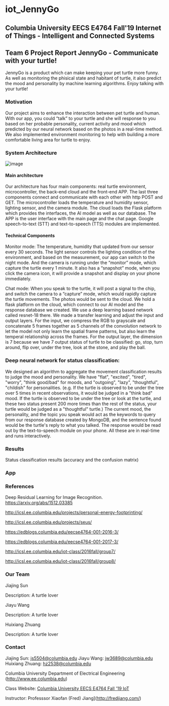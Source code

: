 # iot_JennyGo


## Columbia University EECS E4764 Fall'19 Internet of Things - Intelligent and Connected Systems

## Team 6 Project Report  JennyGo - Communicate with your turtle!


JennyGo is a product which can make keeping your pet turtle more funny. 
As well as monitoring the phisical state and habitant of turtle, it also predict the mood and personality by machine learning algorithms.
Enjoy talking with your turtle!


### Motivation


Our project aims to enhance the interaction between pet turtle and human. 
With our app, you could “talk” to your turtle and she will response to you based on her probable personality, current activity and mood which predicted by our neural network based on the photos in a real-time method. 
We also implemented environment monitoring to help with building a more comfortable living area for turtle to enjoy. 


### System Architecture
![image](https://github.com/hz2538/iot_JennyGo/blob/master/raspberry/pic01.jpg)

#### Main architecture

Our architecture has four main components: real turtle environment, microcontroller, the back-end cloud and the front-end APP. 
The last three components connect and communicate with each other with http POST and GET. 
The microcontroller loads the temperature and humidity sensor, lighting sensor, and the camera module. 
The cloud loads the Flask platform which provides the interfaces, the AI model as well as our database. 
The APP is the user interface with the main page and the chat page. 
Google speech-to-text (STT) and text-to-speech (TTS) modules are implemented.


#### Technical Components

Monitor mode: 
The temperature, humidity that updated from our sensor every 30 seconds. 
The light sensor controls the lighting condition of the environment, and based on the measurement, our app can switch to the night mode. 
And the camera is running under the “monitor” mode, which capture the turtle every 1 minute. 
It also has a “snapshot” mode, when you click the camera icon, it will provide a snapshot and display on your phone immediately.

Chat mode: 
When you speak to the turtle, it will post a signal to the chip, and switch the camera to a “capture” mode, which would rapidly capture the turtle movements. 
The photos would be sent to the cloud. We hold a flask platform on the cloud, which connect to our AI model and the response database we created. 
We use a deep learning based network called resnet-18 there. We made a transfer learning and adjust the input and output layers. 
For the input, we compress the RGB to grayscale and concatenate 5 frames together as 5 channels of the convolution network to let the model not only learn the spatial frame patterns, but also learn the temperal relationship across the frames. 
For the output layer, the dimension is 7 because we have 7 output status of turtle to be classified: go, stop, turn around, flip over, under the tree, look at the stone, and play the ball.

							
### Deep neural network for status classification:
		
We designed an algorithm to aggregate the movement classification results to judge the mood and personality. 
We have "flat", "excited", "tired", "worry", "think good/bad" for moods, and "outgoing", "lazy", "thoughtful", "childish" for personalities. 
(e.g. If the turtle is observed to be under the tree over 5 times in recent observations, it would be judged in a "think bad" mood. 
If the turtle is observed to be under the tree or look at the turtle, and these two status present 200 more times than the rest of the status, your turtle would be judged as a "thoughtful" turtle.) 
The current mood, the personality, and the topic you speak would act as the keywords to query from our response database created by MongoDB, and the sentence found would be the turtle's reply to what you talked. 
The response would be read out by the text-to-speech module on your phone. All these are in real-time and runs interactively.



### Results

Status classification results (accuracy and the confusion matrix)

### App

### References


Deep Residual Learning for Image Recognition. https://arxiv.org/abs/1512.03385

http://icsl.ee.columbia.edu/projects/personal-energy-footprinting/

http://icsl.ee.columbia.edu/projects/seus/

https://edblogs.columbia.edu/eecse4764-001-2016-3/

https://edblogs.columbia.edu/eecse4764-001-2017-3/

http://icsl.ee.columbia.edu/iot-class/2016fall/group7/

http://icsl.ee.columbia.edu/iot-class/2016fall/group8/

					


### Our Team


Jiajing Sun

Description: A turtle lover


Jiayu Wang

Description: A turtle lover

		
Huixiang Zhuang

Description: A turtle lover

		

### Contact

Jiajing Sun: js5504@columbia.edu
Jiayu Wang: jw3689@columbia.edu
Huixiang Zhuang: hz2538@columbia.edu


Columbia University Department of Electrical Engineering (http://www.ee.columbia.edu)

Class Website:
[Columbia University EECS E4764 Fall '19 IoT](https://edblogs.columbia.edu/eecs4764-001-2019-3/)

Instructor: Professsor Xiaofan (Fred) Jiang](http://fredjiang.com/)
